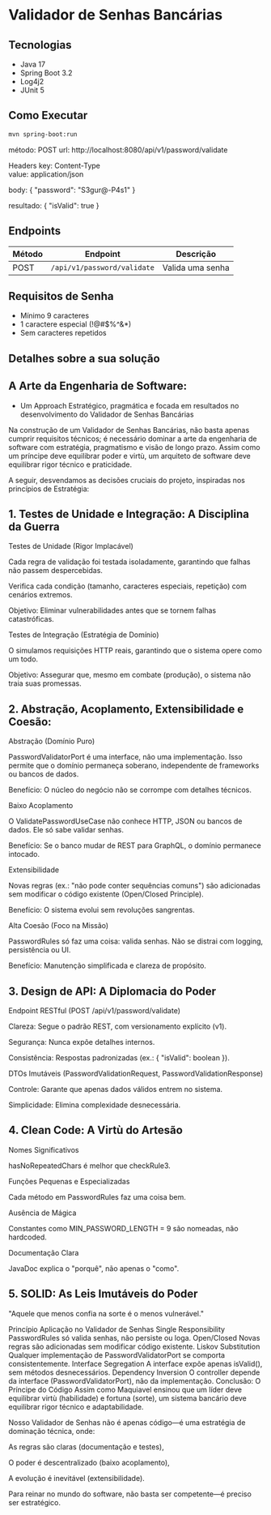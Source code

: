 # Validador de Senhas Bancárias

## Tecnologias
- Java 17
- Spring Boot 3.2
- Log4j2
- JUnit 5

## Como Executar
```bash
mvn spring-boot:run
```
método: POST
url: http://localhost:8080/api/v1/password/validate

Headers
key: Content-Type  
value: application/json

body:
{
	"password": "S3gur@-P4s1"
}

resultado:
{
    "isValid": true
}

## Endpoints
| Método | Endpoint               | Descrição          |
|--------|------------------------|--------------------|
| POST   | `/api/v1/password/validate` | Valida uma senha |

## Requisitos de Senha
- Mínimo 9 caracteres
- 1 caractere especial (!@#$%^&*)
- Sem caracteres repetidos

## Detalhes sobre a sua solução

## A Arte da Engenharia de Software: 
- Um Approach Estratégico, pragmática e focada em resultados no desenvolvimento do Validador de Senhas Bancárias

Na construção de um Validador de Senhas Bancárias, não basta apenas cumprir requisitos técnicos; 
é necessário dominar a arte da engenharia de software com estratégia, pragmatismo e visão de longo prazo. 
Assim como um príncipe deve equilibrar poder e virtù, um arquiteto de software deve equilibrar rigor técnico e praticidade.

A seguir, desvendamos as decisões cruciais do projeto, inspiradas nos princípios de Estratégia:

## 1. Testes de Unidade e Integração: A Disciplina da Guerra

Testes de Unidade (Rigor Implacável)

Cada regra de validação foi testada isoladamente, garantindo que falhas não passem despercebidas.

Verifica cada condição (tamanho, caracteres especiais, repetição) com cenários extremos.

Objetivo: Eliminar vulnerabilidades antes que se tornem falhas catastróficas.

Testes de Integração (Estratégia de Domínio)

O simulamos requisições HTTP reais, garantindo que o sistema opere como um todo.

Objetivo: Assegurar que, mesmo em combate (produção), o sistema não traia suas promessas.

## 2. Abstração, Acoplamento, Extensibilidade e Coesão: 
  
Abstração (Domínio Puro)

PasswordValidatorPort é uma interface, não uma implementação. Isso permite que o domínio permaneça soberano, independente de frameworks ou bancos de dados.

Benefício: O núcleo do negócio não se corrompe com detalhes técnicos.

Baixo Acoplamento 

O ValidatePasswordUseCase não conhece HTTP, JSON ou bancos de dados. Ele só sabe validar senhas.

Benefício: Se o banco mudar de REST para GraphQL, o domínio permanece intocado.

Extensibilidade 

Novas regras (ex.: "não pode conter sequências comuns") são adicionadas sem modificar o código existente (Open/Closed Principle).

Benefício: O sistema evolui sem revoluções sangrentas.

Alta Coesão (Foco na Missão)

PasswordRules só faz uma coisa: valida senhas. Não se distrai com logging, persistência ou UI.

Benefício: Manutenção simplificada e clareza de propósito.

## 3. Design de API: A Diplomacia do Poder

Endpoint RESTful (POST /api/v1/password/validate)

Clareza: Segue o padrão REST, com versionamento explícito (v1).

Segurança: Nunca expõe detalhes internos.

Consistência: Respostas padronizadas (ex.: { "isValid": boolean }).

DTOs Imutáveis (PasswordValidationRequest, PasswordValidationResponse)

Controle: Garante que apenas dados válidos entrem no sistema.

Simplicidade: Elimina complexidade desnecessária.

## 4. Clean Code: A Virtù do Artesão

Nomes Significativos

hasNoRepeatedChars é melhor que checkRule3.

Funções Pequenas e Especializadas

Cada método em PasswordRules faz uma coisa bem.

Ausência de Mágica

Constantes como MIN_PASSWORD_LENGTH = 9 são nomeadas, não hardcoded.

Documentação Clara

JavaDoc explica o "porquê", não apenas o "como".

## 5. SOLID: As Leis Imutáveis do Poder
   "Aquele que menos confia na sorte é o menos vulnerável."

Princípio	Aplicação no Validador de Senhas
Single Responsibility	PasswordRules só valida senhas, não persiste ou loga.
Open/Closed	Novas regras são adicionadas sem modificar código existente.
Liskov Substitution	Qualquer implementação de PasswordValidatorPort se comporta consistentemente.
Interface Segregation	A interface expõe apenas isValid(), sem métodos desnecessários.
Dependency Inversion	O controller depende da interface (PasswordValidatorPort), não da implementação.
Conclusão: O Príncipe do Código
Assim como Maquiavel ensinou que um líder deve equilibrar virtù (habilidade) e fortuna (sorte), um sistema bancário deve equilibrar rigor técnico e adaptabilidade.

Nosso Validador de Senhas não é apenas código—é uma estratégia de dominação técnica, onde:

As regras são claras (documentação e testes),

O poder é descentralizado (baixo acoplamento),

A evolução é inevitável (extensibilidade).

Para reinar no mundo do software, não basta ser competente—é preciso ser estratégico.
